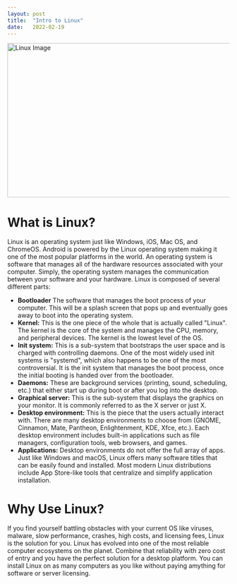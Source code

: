 ```yaml
---
layout: post
title:  "Intro to Linux"
date:   2022-02-19
---
```

<html>
<head>
<meta charset="utf-8">
<title>Intro to Linux</title>
<style></style>
</head>
<body>
<img src="https://visualitynq.com/storage/2021/03/logo-linux.png" alt="Linux Image" width="600" height="350">
<h1>What is Linux?</h1>
<p>Linux is an operating system just like Windows, iOS, Mac OS, and ChromeOS. Android is powered by the Linux operating system making it one of the most popular platforms in the world. An operating system is software that manages all of the hardware resources associated with your computer. Simply, the operating system manages the communication between your software and your hardware. Linux is composed of several different parts:</p>
<ul>
    <li><b>Bootloader</b> The software that manages the boot process of your computer. This will be a splash screen that pops up and eventually goes away to boot into the operating system.</li>
    <li><b>Kernel:</b> This is the one piece of the whole that is actually called "Linux". The kernel is the core of the system and manages the CPU, memory, and peripheral devices. The kernel is the lowest level of the OS.</li>
    <li><b>Init system:</b> This is a sub-system that bootstraps the user space and is charged with controlling daemons. One of the most widely used init systems is "systemd", which also happens to be one of the most controversial. It is the init system that manages the boot process, once the initial booting is handed over from the bootloader.</li>
    <li><b>Daemons:</b> These are background services (printing, sound, scheduling, etc.) that either start up during boot or after you log into the desktop.</li>
    <li><b>Graphical server:</b> This is the sub-system that displays the graphics on your monitor. It is commonly referred to as the X server or just X.</li>
    <li><b>Desktop environment:</b> This is the piece that the users actually interact with. There are many desktop environments to choose from (GNOME, Cinnamon, Mate, Pantheon, Enlightenment, KDE, Xfce, etc.). Each desktop environment includes built-in applications such as file managers, configuration tools, web browsers, and games.</li>
    <li><b>Applications:</b> Desktop environments do not offer the full array of apps. Just like Windows and macOS, Linux offers many software titles that can be easily found and installed. Most modern Linux distributions include App Store-like tools that centralize and simplify application installation.</li>
</ul>
<h1>Why Use Linux?</h1>
<p>
If you find yourself battling obstacles with your current OS like viruses, malware, slow performance, crashes, high costs, and licensing fees, Linux is the solution for you. Linux has evolved into one of the most reliable computer ecosystems on the planet. Combine that reliability with zero cost of entry and you have the perfect solution for a desktop platform. You can install Linux on as many computers as you like without paying amything for software or server licensing.</p>
</body>
</html>